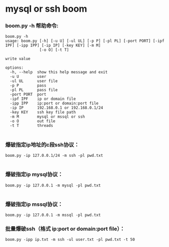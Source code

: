 # mysql or ssh boom

### boom.py -h 帮助命令:
```
boom.py -h
usage: boom.py [-h] [-u U] [-ul UL] [-p P] [-pl PL] [-port PORT] [-ipf IPF] [-ipp IPP] [-ip IP] [-key KEY] [-m M]
               [-o O] [-t T]

write value

options:
  -h, --help  show this help message and exit
  -u U        user
  -ul UL      user file
  -p P        pass
  -pl PL      pass file
  -port PORT  port
  -ipf IPF    ip or domain file
  -ipp IPP    ip:port or domain:port file
  -ip IP      192.168.0.1 or 192.168.0.1/24
  -key KEY    ssh key file path
  -m M        mysql or mssql or ssh
  -o O        out file
  -t T        threads
```
#
### 爆破指定ip地址的c段ssh协议：
```
boom.py -ip 127.0.0.1/24 -m ssh -pl pwd.txt

```
#
### 爆破指定ip mysql协议：
```
boom.py -ip 127.0.0.1 -m mysql -pl pwd.txt

```
#
### 爆破指定ip mssql协议：
```
boom.py -ip 127.0.0.1 -m mssql -pl pwd.txt

```
### 批量爆破ssh（格式  ip:port or domain:port file）：
```
boom.py -ipp ip.txt -m ssh -ul user.txt -pl pwd.txt -t 50

```
